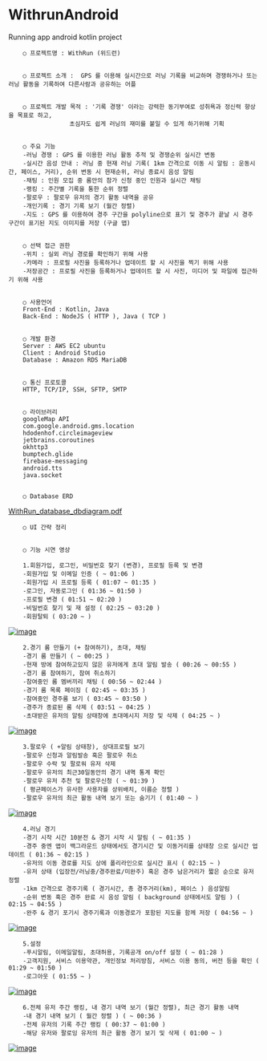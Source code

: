 # WithrunAndroid
Running app android kotlin project


		○ 프로젝트명 : WithRun (위드런)


		○ 프로젝트 소개 :  GPS 를 이용해 실시간으로 러닝 기록을 비교하며 경쟁하거나 또는 러닝 활동을 기록하여 다른사람과 공유하는 어플


		○ 프로젝트 개발 목적 : '기록 경쟁' 이라는 강력한 동기부여로 성취욕과 정신력 향상을 목표로 하고, 
				     초심자도 쉽게 러닝의 재미를 붙일 수 있게 하기위해 기획


		○ 주요 기능
		-러닝 경쟁 : GPS 를 이용한 러닝 활동 추적 및 경쟁순위 실시간 변동
		-실시간 음성 안내 : 러닝 중 현재 러닝 기록( 1km 간격으로 이동 시 알림 : 운동시간, 페이스, 거리), 순위 변동 시 현재순위, 러닝 종료시 음성 알림
		-채팅 : 인원 모집 중 룸안의 참가 신청 중인 인원과 실시간 채팅
		-랭킹 : 주간별 기록을 통한 순위 정렬
		-팔로우 : 팔로우 유저의 경기 활동 내역을 공유
		-개인기록 : 경기 기록 보기 (월간 정렬) 
		-지도 : GPS 를 이용하여 경주 구간을 polyline으로 표기 및 경주가 끝날 시 경주 구간이 표기된 지도 이미지를 저장 (구글 맵)


		○ 선택 접근 권한
		-위치 : 실외 러닝 경로를 확인하기 위해 사용
		-카메라 : 프로필 사진을 등록하거나 업데이트 할 시 사진을 찍기 위해 사용
		-저장공간 : 프로필 사진을 등록하거나 업데이트 할 시 사진, 미디어 및 파일에 접근하기 위해 사용
		
		
		○ 사용언어
		Front-End : Kotlin, Java
		Back-End : NodeJS ( HTTP ), Java ( TCP )
		
    
		○ 개발 환경
		Server : AWS EC2 ubuntu
		Client : Android Studio
		Database : Amazon RDS MariaDB
		
    
		○ 통신 프로토콜
		HTTP, TCP/IP, SSH, SFTP, SMTP
		
		
		○ 라이브러리
		googleMap API
		com.google.android.gms.location
		hdodenhof.circleimageview
		jetbrains.coroutines
		okhttp3
		bumptech.glide
		firebase-messaging
		android.tts
		java.socket 
		
    
		○ Database ERD
[WithRun_database_dbdiagram.pdf](https://github.com/Kimanna/WithrunAndroid/files/6933277/WithRun_database_dbdiagram.pdf)

		
		○ UI 간략 정리
		
		
		○ 기능 시연 영상
		
		1.회원가입, 로그인, 비밀번호 찾기 (변경), 프로필 등록 및 변경
		-회원가입 및 이메일 인증 ( ~ 01:06 )
		-회원가입 시 프로필 등록 ( 01:07 ~ 01:35 )
		-로그인, 자동로그인 ( 01:36 ~ 01:50 )
		-프로필 변경 ( 01:51 ~ 02:20 )
		-비밀번호 찾기 및 재 설정 ( 02:25 ~ 03:20 ) 
		-회원탈퇴 ( 03:20 ~ )
		
[![image](https://user-images.githubusercontent.com/69760221/128225957-3cc326a9-afdb-4d1e-bce0-84c492acbddb.png)](https://youtu.be/bzdoSOX4IIQ)


		2.경기 룸 만들기 (+ 참여하기), 초대, 채팅
		-경기 룸 만들기 ( ~ 00:25 )
		-현재 방에 참여하고있지 않은 유저에게 초대 알림 발송 ( 00:26 ~ 00:55 )
		-경기 룸 참여하기, 참여 취소하기 
		-참여중인 룸 멤버끼리 채팅 ( 00:56 ~ 02:44 )
		-경기 룸 목록 페이징 ( 02:45 ~ 03:35 )
		-참여중인 경주룸 보기 ( 03:45 ~ 03:50 )
		-경주가 종료된 룸 삭제 ( 03:51 ~ 04:25 )
		-초대받은 유저의 알림 상태창에 초대메시지 저장 및 삭제 ( 04:25 ~ )
		
[![image](https://user-images.githubusercontent.com/69760221/128225973-90220ae2-4122-41e0-8d32-42ba9683b091.png)](https://youtu.be/5gzkIHLfPmE)


		3.팔로우 ( +알림 상태창), 상대프로필 보기
		-팔로우 신청과 알림발송 혹은 팔로우 취소 
		-팔로우 수락 및 팔로워 유저 삭제
		-팔로우 유저의 최근30일동안의 경기 내역 통계 확인 
		-팔로우 유저 추천 및 팔로우신청 ( ~ 01:39 )
		( 평균페이스가 유사한 사용자를 상위배치, 이름순 정렬 )
		-팔로우 유저의 최근 활동 내역 보기 또는 숨기기 ( 01:40 ~ )
		

[![image](https://user-images.githubusercontent.com/69760221/128225981-826d035a-ff66-42c9-9821-56e1cf0bbc9d.png)](https://youtu.be/k3w7VbHYL-U)


		4.러닝 경기
		-경기 시작 시간 10분전 & 경기 시작 시 알림 ( ~ 01:35 )
		-경주 중엔 앱이 백그라운드 상태에서도 경기시간 및 이동거리를 상태창 으로 실시간 업데이트 ( 01:36 ~ 02:15 )
		-유저의 이동 경로를 지도 상에 폴리라인으로 실시간 표시 ( 02:15 ~ )
		-유저 상태 (입장전/러닝중/경주완료/미완주) 혹은 경주 남은거리가 짧은 순으로 유저 정렬
		-1km 간격으로 경주기록 ( 경기시간, 총 경주거리(km), 페이스 ) 음성알림
		-순위 변동 혹은 경주 완료 시 음성 알림 ( background 상태에서도 알림 ) ( 02:15 ~ 04:55 ) 
		-완주 & 경기 포기시 경주기록과 이동경로가 포함된 지도를 함께 저장 ( 04:56 ~ )
		

[![image](https://user-images.githubusercontent.com/69760221/128225987-9a3b3483-7336-424d-9db7-ae3c955a9fe7.png)](https://youtu.be/qOEmoMySWUc)


		5.설정
		-푸시알림, 이메일알림, 초대허용, 기록공개 on/off 설정 ( ~ 01:28 )
		-고객지원, 서비스 이용약관, 개인정보 처리방침, 서비스 이용 동의, 버전 등을 확인 ( 01:29 ~ 01:50 )
		-로그아웃 ( 01:55 ~ )
	

[![image](https://user-images.githubusercontent.com/69760221/128225993-c1da2f46-6c5d-404d-9bbb-efdff0a2e6d1.png)](https://youtu.be/JFmGLzSQyCE)


		6.전체 유저 주간 랭킹, 내 경기 내역 보기 (월간 정렬), 최근 경기 활동 내역  
		-내 경기 내역 보기 ( 월간 정렬 ) ( ~ 00:36 )
		-전체 유저의 기록 주간 랭킹 ( 00:37 ~ 01:00 )
		-해당 유저와 팔로잉 유저의 최근 활동 경기 보기 및 삭제 ( 01:00 ~ )


[![image](https://user-images.githubusercontent.com/69760221/128226006-9d2bf9b8-e080-4bce-a48a-82ff9d9337fc.png)](https://youtu.be/R7EMEKn2pZs)
